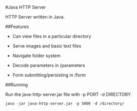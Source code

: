 #Java HTTP Server

HTTP Server written in Java.

##Features

* Can view files in a particular directory

* Serve images and basic text files

* Navigate folder system

* Decode parameters in /parameters

* Form submitting/persisting in /form


##Running

Run the java-http-server.jar file with -p PORT -d DIRECTORY.

```
java -jar java-http-server.jar -p 5000 -d /directory/
```